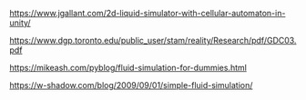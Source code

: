 https://www.jgallant.com/2d-liquid-simulator-with-cellular-automaton-in-unity/

https://www.dgp.toronto.edu/public_user/stam/reality/Research/pdf/GDC03.pdf

https://mikeash.com/pyblog/fluid-simulation-for-dummies.html

https://w-shadow.com/blog/2009/09/01/simple-fluid-simulation/
